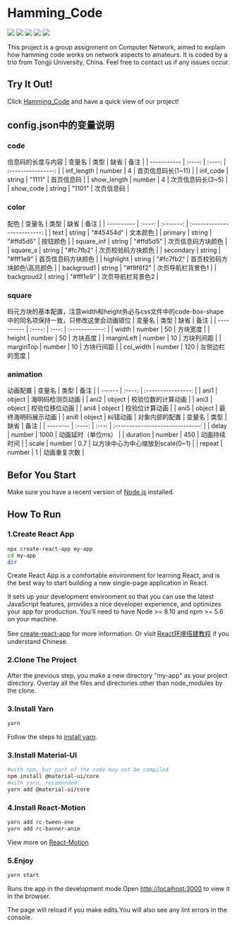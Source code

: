# Hamming_Code
![](https://img.shields.io/badge/yarn-v1.19.1-ff69b4) ![](https://img.shields.io/badge/node.js_support-v10.16.3-ff69b4) ![](https://img.shields.io/badge/JavaScript_library-React-blue) ![](https://img.shields.io/badge/React_components-Material--UI-blue) ![](https://img.shields.io/badge/build-passing-brightgreen)

This project is a group assignment on Computer Network, aimed to explain how hamming code works on network aspects to amateurs. It is coded by a trio from Tongji University, China. Feel free to contact us if any issues occur.

## Try It Out!
Click [Hamming_Code](https://xpnice.github.io/Hamming_Code/) and have a quick view of our project!
## config.json中的变量说明
### code
信息码的长度与内容
| 变量名      |  类型  |  缺省  |        备注        |
| ----------- | :----: | :----: | :----------------: |
| inf_length  | number |   4    | 首页信息码长(1~11) |
| inf_code    | string | "1111" |     首页信息码     |
| show_length | number |   4    | 次页信息码长(3~5)  |
| show_code   | string | "1101" |     次页信息码     |
### color  
配色
| 变量名     |  类型  |   缺省    |            备注             |
| ---------- | :----: | :-------: | :-------------------------: |
| text       | string | "#45454d" |          文本颜色           |
| primary    | string | "#ffd5d5" |          按钮颜色           |
| square_inf | string | "#ffd5d5" |     次页信息码方块颜色      |
| square_s   | string | "#fc7fb2" |     次页校验码方块颜色      |
| secondary  | string | "#fff1e9" |     首页信息码方块颜色      |
| highlight  | string | "#fc7fb2" | 首页校验码方块颜色\高亮颜色 |
| backgroud1 | string | "#f9f6f2" |      次页导航栏背景色1      |
| backgroud2 | string | "#fff1e9" |      次页导航栏背景色2      |

### square
码元方块的基本配置，注意width和height务必与css文件中的code-box-shape中的同名项保持一致，只修改这里会动画错位
| 变量名     |  类型  | 缺省  |      备注      |
| ---------- | :----: | :---: | :------------: |
| width      | number |  50   |    方块宽度    |
| height     | number |  50   |    方块高度    |
| marginLeft | number |  10   |   方块列间距   |
| marginTop  | number |  10   |   方块行间距   |
| col_width  | number |  120  | 左侧边栏的宽度 |

### animation
动画配置
| 变量名 |  类型  |        备注        |
| ------ | :----: | :----------------: |
| ani1   | object |  海明码检测页动画  |
| ani2   | object | 校验位数的计算动画 |
| ani3   | object |   校验位移位动画   |
| ani4   | object |   校验位计算动画   |
| ani5   | object | 最终海明码展示动画 |
| ani6   | object |      纠错动画      |
对象内部的配置
| 变量名   |  类型  | 缺省  |               备注               |
| -------- | :----: | :---: | :------------------------------: |
| delay    | number | 1000  |        动画延时（单位ms）        |
| duration | number |  450  |           动画持续时间           |
| scale    | number |  0.7  | 以方块中心为中心缩放到scale(0~1) |
| repeat   | number |   1   |           动画重复次数           |
## Befor You Start
Make sure you have a recent version of [Node.js](https://nodejs.org/en/) installed.

## How To Run

### 1.Create React App
```Bash
npx create-react-app my-app
cd my-app
dir
```
Create React App is a comfortable environment for learning React, and is the best way to start building a new single-page application in React.

It sets up your development environment so that you can use the latest JavaScript features, provides a nice developer experience, and optimizes your app for production. You’ll need to have Node >= 8.10 and npm >= 5.6 on your machine. 

See [create-react-app](https://reactjs.org/docs/create-a-new-react-app.html#create-react-app) for more information. Or visit [React环境搭建教程](https://www.runoob.com/react/react-install.html) if you understand Chinese.
### 2.Clone The Project
After the previous step, you make a new directory "my-app" as your project directory. Overlay all the files and directories other than node_modules by the clone.

### 3.Install Yarn
```Bash
yarn 
```
Follow the steps to [install yarn](https://yarnpkg.com/zh-Hans/docs/install#windows-stable).

### 3.Install Material-UI
```Bash
#with npm, but part of the code may not be compiled
npm install @material-ui/core 
#with yarn, recomonded
yarn add @material-ui/core
```
### 4.Install React-Motion
```Bash
yarn add rc-tween-one
yarn add rc-banner-anim
```
View more on [React-Motion](https://motion.ant.design/api/tween-one-cn)
### 5.Enjoy

```Bash
yarn start
```
Runs the app in the development mode.Open [http://localhost:3000](http://localhost:3000) to view it in the browser.

The page will reload if you make edits.You will also see any lint errors in the console.


